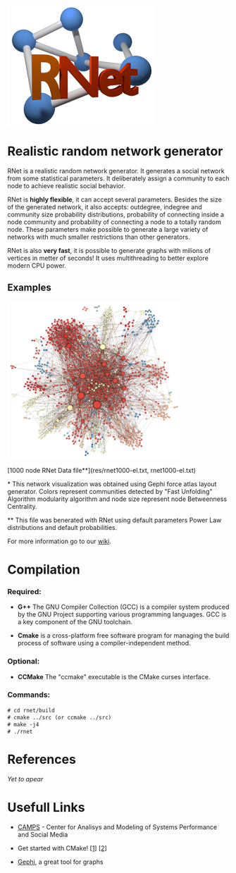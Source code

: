 ![RNet](res/net2-small.png)

# Realistic random network generator

RNet is a realistic random network generator. It generates a social network from
some statistical parameters. It deliberately assign a community to each node to 
achieve realistic social behavior.

RNet is __highly flexible__, it can accept several parameters. Besides the size of the generated network, it also accepts: outdegree, indegree and community size probability distributions, probability of connecting inside a node community and probability of connecting a node to a totally random node. These parameters make possible to generate a large variety of networks with much smaller restrictions than other generators.

RNet is also __very fast__, it is possible to generate graphs with milions of vertices in metter of seconds! It uses multithreading to better explore modern CPU power.

## Examples

![1000 node RNet*](res/rnet1000.png "1000 node RNet*")

[1000 node RNet Data file**](res/rnet1000-el.txt, rnet1000-el.txt)

\* This network visualization was obtained using Gephi force atlas layout generator. Colors represent communities detected by "Fast Unfolding" Algorithm modularity algorithm and node size represent node Betweenness Centrality.

\*\* This file was benerated with RNet using default parameters Power Law distributions and default probabilities.

For more information go to our [wiki](https://github.com/mtcs/rnet/wiki).

# Compilation

### Required:

* __G++__ The GNU Compiler Collection (GCC) is a compiler system produced by the
	GNU Project supporting various programming languages. GCC is a key
	component of the GNU toolchain.
	
* __Cmake__ is a cross-platform free software program for managing the build
        process of software using a compiler-independent method.

### Optional:

* __CCMake__ The "ccmake" executable is the CMake curses interface.

### Commands:

	# cd rnet/build
	# cmake ../src (or ccmake ../src)
	# make -j4
	# ./rnet
	
	
# References

_Yet to apear_


# Usefull Links

* [CAMPS](http://camps.dcc.ufmg.br/) - Center for Analisys and Modeling of Systems Performance and Social Media

* Get started with CMake! [\[1\]](http://www.cmake.org/cmake/help/cmake_tutorial.html, "CMake Tutorial")
 [\[2\]](http://wiki.icub.org/yarpdoc/using_cmake.html)

* [Gephi](https://gephi.org/), a great tool for graphs

